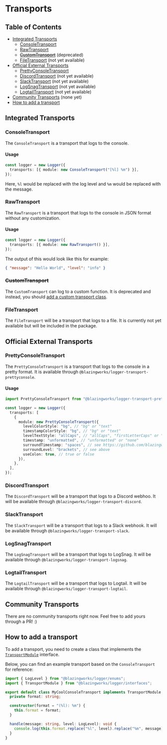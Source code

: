 # Transports

## Table of Contents

- [Integrated Transports](#integrated-transports)
  - [ConsoleTransport](#consoletransport)
  - [RawTransport](#rawtransport)
  - [~~CustomTransport~~](#customtransport) (deprecated)
  - [FileTransport](#filetransport) (not yet available)
- [Official External Transports](#official-external-transports)
  - [PrettyConsoleTransport](#prettyconsoletransport)
  - [DiscordTransport](#discordtransport) (not yet available)
  - [SlackTransport](#slacktransport) (not yet available)
  - [LogSnagTransport](#logsnagtransport) (not yet available)
  - [LogtailTransport](#logtailtransport) (not yet available)
- [Community Transports](#community-transports) (none yet)
- [How to add a transport](#how-to-add-a-transport)

## Integrated Transports

### ConsoleTransport

The `ConsoleTransport` is a transport that logs to the console.

#### Usage

```typescript
const logger = new Logger({
  transports: [{ module: new ConsoleTransport("[%l] %m") }],
});
```

Here, `%l` would be replaced with the log level and `%m` would be replaced with the message.

### RawTransport

The `RawTransport` is a transport that logs to the console in JSON format without any customization.

#### Usage

```typescript
const logger = new Logger({
  transports: [{ module: new RawTransport() }],
});
```

The output of this would look like this for example:

```json
{ "message": "Hello World", "level": "info" }
```

### ~~CustomTransport~~

The `CustomTransport` can log to a custom function. It is deprecated and instead, you should [add a custom transport class](#how-to-add-a-transport).

### FileTransport

The `FileTransport` will be a transport that logs to a file. It is currently not yet available but will be included in the package.

## Official External Transports

### PrettyConsoleTransport

The `PrettyConsoleTransport` is a transport that logs to the console in a pretty format. It is available through `@blazingworks/logger-transport-prettyconsole`.

#### Usage

```typescript
import PrettyConsoleTransport from "@blazingworks/logger-transport-prettyconsole";

const logger = new Logger({
  transports: [
    {
      module: new PrettyConsoleTransport({
        levelColorStyle: "bg", // "bg" or "text"
        timestampColorStyle: "bg", // "bg" or "text"
        levelTextStyle: "allCaps", // "allCaps", "firstLetterCaps" or "allLowercase"
        timestamp: "unformatted", // "unformatted" or "none"
        surroundTimestamp: "spaces", // see https://github.com/blazingworks/utils/blob/24642afba20a08df2bff0253fda70e9fbbb7f474/src/text.ts#L30
        surroundLevel: "brackets", // see above
        useColon: true, // true or false
      }),
    },
  ],
});
```

### DiscordTransport

The `DiscordTransport` will be a transport that logs to a Discord webhoo. It will be available through `@blazingworks/logger-transport-discord`.

### SlackTransport

The `SlackTransport` will be a transport that logs to a Slack webhook. It will be available through `@blazingworks/logger-transport-slack`.

### LogSnagTransport

The `LogSnagTransport` will be a transport that logs to LogSnag. It will be available through `@blazingworks/logger-transport-logsnag`.

### LogtailTransport

The `LogtailTransport` will be a transport that logs to Logtail. It will be available through `@blazingworks/logger-transport-logtail`.

## Community Transports

There are no community transports right now. Feel free to add yours through a PR! :)

## How to add a transport

To add a transport, you need to create a class that implements the [`TransportModule`](https://github.com/blazingworks/logger/blob/main/src/interfaces/TransportModule.ts) interface.

Below, you can find an example transport based on the `ConsoleTransport` for reference:

```typescript
import { LogLevel } from "@blazingworks/logger/enums";
import { TransportModule } from "@blazingworks/logger/interfaces";

export default class MyCoolConsoleTransport implements TransportModule {
  private format: string;

  constructor(format = "(%l): %m") {
    this.format = format;
  }

  handle(message: string, level: LogLevel): void {
    console.log(this.format.replace("%l", level).replace("%m", message));
  }
}
```
